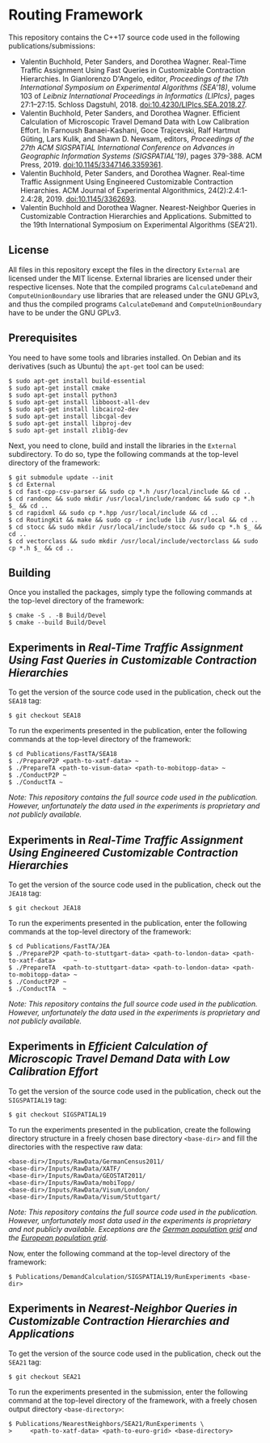# Routing Framework

This repository contains the C++17 source code used in the following publications/submissions:

* Valentin Buchhold, Peter Sanders, and Dorothea Wagner. Real-Time Traffic Assignment Using Fast
  Queries in Customizable Contraction Hierarchies. In Gianlorenzo D'Angelo, editor, *Proceedings of
  the 17th International Symposium on Experimental Algorithms (SEA'18)*, volume 103 of *Leibniz
  International Proceedings in Informatics (LIPIcs)*, pages 27:1–27:15. Schloss Dagstuhl, 2018.
  [doi:10.4230/LIPIcs.SEA.2018.27](http://dx.doi.org/10.4230/LIPIcs.SEA.2018.27).
* Valentin Buchhold, Peter Sanders, and Dorothea Wagner. Efficient Calculation of Microscopic
  Travel Demand Data with Low Calibration Effort. In Farnoush Banaei-Kashani, Goce Trajcevski, Ralf
  Hartmut Güting, Lars Kulik, and Shawn D. Newsam, editors, *Proceedings of the 27th ACM SIGSPATIAL
  International Conference on Advances in Geographic Information Systems (SIGSPATIAL'19)*, pages
  379-388. ACM Press, 2019.
  [doi:10.1145/3347146.3359361](http://dx.doi.org/10.1145/3347146.3359361).
* Valentin Buchhold, Peter Sanders, and Dorothea Wagner. Real-time Traffic Assignment Using
  Engineered Customizable Contraction Hierarchies. ACM Journal of Experimental Algorithmics,
  24(2):2.4:1-2.4:28, 2019. [doi:10.1145/3362693](http://dx.doi.org/10.1145/3362693).
* Valentin Buchhold and Dorothea Wagner. Nearest-Neighbor Queries in Customizable Contraction
  Hierarchies and Applications. Submitted to the 19th International Symposium on Experimental
  Algorithms (SEA'21).

## License

All files in this repository except the files in the directory `External` are licensed under the MIT
license. External libraries are licensed under their respective licenses. Note that the compiled
programs `CalculateDemand` and `ComputeUnionBoundary` use libraries that are released under the GNU
GPLv3, and thus the compiled programs `CalculateDemand` and `ComputeUnionBoundary` have to be under
the GNU GPLv3.

## Prerequisites

You need to have some tools and libraries installed. On Debian and its derivatives (such as Ubuntu)
the `apt-get` tool can be used:

```
$ sudo apt-get install build-essential
$ sudo apt-get install cmake
$ sudo apt-get install python3
$ sudo apt-get install libboost-all-dev
$ sudo apt-get install libcairo2-dev
$ sudo apt-get install libcgal-dev
$ sudo apt-get install libproj-dev
$ sudo apt-get install zlib1g-dev
```

Next, you need to clone, build and install the libraries in the `External` subdirectory. To do so,
type the following commands at the top-level directory of the framework:

```
$ git submodule update --init
$ cd External
$ cd fast-cpp-csv-parser && sudo cp *.h /usr/local/include && cd ..
$ cd randomc && sudo mkdir /usr/local/include/randomc && sudo cp *.h $_ && cd ..
$ cd rapidxml && sudo cp *.hpp /usr/local/include && cd ..
$ cd RoutingKit && make && sudo cp -r include lib /usr/local && cd ..
$ cd stocc && sudo mkdir /usr/local/include/stocc && sudo cp *.h $_ && cd ..
$ cd vectorclass && sudo mkdir /usr/local/include/vectorclass && sudo cp *.h $_ && cd ..
```

## Building

Once you installed the packages, simply type the following commands at the top-level directory of
the framework:

```
$ cmake -S . -B Build/Devel
$ cmake --build Build/Devel
```

## Experiments in *Real-Time Traffic Assignment Using Fast Queries in Customizable Contraction Hierarchies*

To get the version of the source code used in the publication, check out the `SEA18` tag:

```
$ git checkout SEA18
```

To run the experiments presented in the publication, enter the following commands at the top-level
directory of the framework:

```
$ cd Publications/FastTA/SEA18
$ ./PrepareP2P <path-to-xatf-data> ~
$ ./PrepareTA <path-to-visum-data> <path-to-mobitopp-data> ~
$ ./ConductP2P ~
$ ./ConductTA ~
```

*Note: This repository contains the full source code used in the publication. However,
unfortunately the data used in the experiments is proprietary and not publicly available.*

## Experiments in *Real-Time Traffic Assignment Using Engineered Customizable Contraction Hierarchies*

To get the version of the source code used in the publication, check out the `JEA18` tag:

```
$ git checkout JEA18
```

To run the experiments presented in the publication, enter the following commands at the top-level
directory of the framework:

```
$ cd Publications/FastTA/JEA
$ ./PrepareP2P <path-to-stuttgart-data> <path-to-london-data> <path-to-xatf-data>     ~
$ ./PrepareTA  <path-to-stuttgart-data> <path-to-london-data> <path-to-mobitopp-data> ~
$ ./ConductP2P ~
$ ./ConductTA  ~
```

*Note: This repository contains the full source code used in the publication. However,
unfortunately the data used in the experiments is proprietary and not publicly available.*

## Experiments in *Efficient Calculation of Microscopic Travel Demand Data with Low Calibration Effort*

To get the version of the source code used in the publication, check out the `SIGSPATIAL19` tag:

```
$ git checkout SIGSPATIAL19
```

To run the experiments presented in the publication, create the following directory structure in a
freely chosen base directory `<base-dir>` and fill the directories with the respective raw data:

```
<base-dir>/Inputs/RawData/GermanCensus2011/
<base-dir>/Inputs/RawData/XATF/
<base-dir>/Inputs/RawData/GEOSTAT2011/
<base-dir>/Inputs/RawData/mobiTopp/
<base-dir>/Inputs/RawData/Visum/London/
<base-dir>/Inputs/RawData/Visum/Stuttgart/
```

*Note: This repository contains the full source code used in the publication. However,
unfortunately most data used in the experiments is proprietary and not publicly available.
Exceptions are the [German population grid](https://www.zensus2011.de/DE/Home/Aktuelles/DemografischeGrunddaten.html)
and the [European population grid](https://ec.europa.eu/eurostat/web/gisco/geodata/reference-data/population-distribution-demography/geostat).*

Now, enter the following command at the top-level directory of the framework:

```
$ Publications/DemandCalculation/SIGSPATIAL19/RunExperiments <base-dir>
```

## Experiments in *Nearest-Neighbor Queries in Customizable Contraction Hierarchies and Applications*

To get the version of the source code used in the publication, check out the `SEA21` tag:

```
$ git checkout SEA21
```

To run the experiments presented in the submission, enter the following command at the top-level
directory of the framework, with a freely chosen output directory `<base-directory>`:

```
$ Publications/NearestNeighbors/SEA21/RunExperiments \
>     <path-to-xatf-data> <path-to-euro-grid> <base-directory>
```
